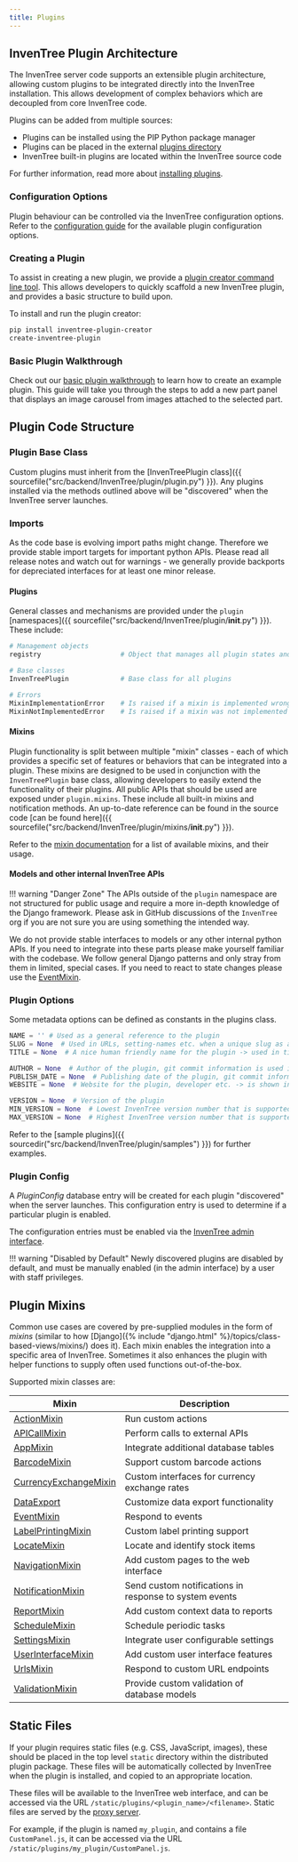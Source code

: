 ```yaml
---
title: Plugins
---
```


## InvenTree Plugin Architecture

The InvenTree server code supports an extensible plugin architecture, allowing custom plugins to be integrated directly into the InvenTree installation. This allows development of complex behaviors which are decoupled from core InvenTree code.

Plugins can be added from multiple sources:

- Plugins can be installed using the PIP Python package manager
- Plugins can be placed in the external [plugins directory](../start/config.md#plugin-options)
- InvenTree built-in plugins are located within the InvenTree source code

For further information, read more about [installing plugins](./install.md).

### Configuration Options

Plugin behaviour can be controlled via the InvenTree configuration options. Refer to the [configuration guide](../start/config.md#plugin-options) for the available plugin configuration options.

### Creating a Plugin

To assist in creating a new plugin, we provide a [plugin creator command line tool](https://github.com/inventree/plugin-creator). This allows developers to quickly scaffold a new InvenTree plugin, and provides a basic structure to build upon.

To install and run the plugin creator:

```bash
pip install inventree-plugin-creator
create-inventree-plugin
```

### Basic Plugin Walkthrough

Check out our [basic plugin walkthrough](../plugins/walkthrough.md) to learn how to create an example plugin. This guide will take you through the steps to add a new part panel that displays an image carousel from images attached to the selected part.

## Plugin Code Structure

### Plugin Base Class

Custom plugins must inherit from the [InvenTreePlugin class]({{ sourcefile("src/backend/InvenTree/plugin/plugin.py") }}). Any plugins installed via the methods outlined above will be "discovered" when the InvenTree server launches.

### Imports

As the code base is evolving import paths might change. Therefore we provide stable import targets for important python APIs.
Please read all release notes and watch out for warnings - we generally provide backports for depreciated interfaces for at least one minor release.

#### Plugins

General classes and mechanisms are provided under the `plugin` [namespaces]({{ sourcefile("src/backend/InvenTree/plugin/__init__.py") }}). These include:

```python
# Management objects
registry                    # Object that manages all plugin states and integrations

# Base classes
InvenTreePlugin             # Base class for all plugins

# Errors
MixinImplementationError    # Is raised if a mixin is implemented wrong (default not overwritten for example)
MixinNotImplementedError    # Is raised if a mixin was not implemented (core mechanisms are missing from the plugin)
```

#### Mixins

Plugin functionality is split between multiple "mixin" classes - each of which provides a specific set of features or behaviors that can be integrated into a plugin. These mixins are designed to be used in conjunction with the `InvenTreePlugin` base class, allowing developers to easily extend the functionality of their plugins. All public APIs that should be used are exposed under `plugin.mixins`. These include all built-in mixins and notification methods. An up-to-date reference can be found in the source code [can be found here]({{ sourcefile("src/backend/InvenTree/plugin/mixins/__init__.py") }}).

Refer to the [mixin documentation](#plugin-mixins) for a list of available mixins, and their usage.

#### Models and other internal InvenTree APIs

!!! warning "Danger Zone"
    The APIs outside of the `plugin` namespace are not structured for public usage and require a more in-depth knowledge of the Django framework. Please ask in GitHub discussions of the `InvenTree` org if you are not sure you are using something the intended way.

We do not provide stable interfaces to models or any other internal python APIs. If you need to integrate into these parts please make yourself familiar with the codebase. We follow general Django patterns and only stray from them in limited, special cases.
If you need to react to state changes please use the [EventMixin](./mixins/event.md).

### Plugin Options

Some metadata options can be defined as constants in the plugins class.

``` python
NAME = '' # Used as a general reference to the plugin
SLUG = None  # Used in URLs, setting-names etc. when a unique slug as a reference is needed -> the plugin name is used if not set
TITLE = None  # A nice human friendly name for the plugin -> used in titles, as plugin name etc.

AUTHOR = None  # Author of the plugin, git commit information is used if not present
PUBLISH_DATE = None  # Publishing date of the plugin, git commit information is used if not present
WEBSITE = None  # Website for the plugin, developer etc. -> is shown in plugin overview if set

VERSION = None  # Version of the plugin
MIN_VERSION = None  # Lowest InvenTree version number that is supported by the plugin
MAX_VERSION = None  # Highest InvenTree version number that is supported by the plugin
```

Refer to the [sample plugins]({{ sourcedir("src/backend/InvenTree/plugin/samples") }}) for further examples.

### Plugin Config

A *PluginConfig* database entry will be created for each plugin "discovered" when the server launches. This configuration entry is used to determine if a particular plugin is enabled.

The configuration entries must be enabled via the [InvenTree admin interface](../settings/admin.md).

!!! warning "Disabled by Default"
    Newly discovered plugins are disabled by default, and must be manually enabled (in the admin interface) by a user with staff privileges.

## Plugin Mixins

Common use cases are covered by pre-supplied modules in the form of *mixins* (similar to how [Django]({% include "django.html" %}/topics/class-based-views/mixins/) does it). Each mixin enables the integration into a specific area of InvenTree. Sometimes it also enhances the plugin with helper functions to supply often used functions out-of-the-box.

Supported mixin classes are:

| Mixin | Description |
| --- | --- |
| [ActionMixin](./mixins/action.md) | Run custom actions |
| [APICallMixin](./mixins/api.md) | Perform calls to external APIs |
| [AppMixin](./mixins/app.md) | Integrate additional database tables |
| [BarcodeMixin](./mixins/barcode.md) | Support custom barcode actions |
| [CurrencyExchangeMixin](./mixins/currency.md) | Custom interfaces for currency exchange rates |
| [DataExport](./mixins/export.md) | Customize data export functionality |
| [EventMixin](./mixins/event.md) | Respond to events |
| [LabelPrintingMixin](./mixins/label.md) | Custom label printing support |
| [LocateMixin](./mixins/locate.md) | Locate and identify stock items |
| [NavigationMixin](./mixins/navigation.md) | Add custom pages to the web interface |
| [NotificationMixin](./mixins/notification.md) | Send custom notifications in response to system events |
| [ReportMixin](./mixins/report.md) | Add custom context data to reports |
| [ScheduleMixin](./mixins/schedule.md) | Schedule periodic tasks |
| [SettingsMixin](./mixins/settings.md) | Integrate user configurable settings |
| [UserInterfaceMixin](./mixins/ui.md) | Add custom user interface features |
| [UrlsMixin](./mixins/urls.md) | Respond to custom URL endpoints |
| [ValidationMixin](./mixins/validation.md) | Provide custom validation of database models |

## Static Files

If your plugin requires static files (e.g. CSS, JavaScript, images), these should be placed in the top level `static` directory within the distributed plugin package. These files will be automatically collected by InvenTree when the plugin is installed, and copied to an appropriate location.

These files will be available to the InvenTree web interface, and can be accessed via the URL `/static/plugins/<plugin_name>/<filename>`. Static files are served by the [proxy server](../start/processes.md#proxy-server).

For example, if the plugin is named `my_plugin`, and contains a file `CustomPanel.js`, it can be accessed via the URL `/static/plugins/my_plugin/CustomPanel.js`.

